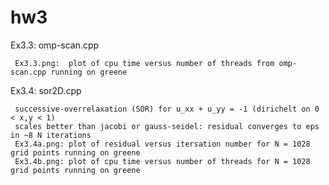 # hw3

Ex3.3: omp-scan.cpp

     Ex3.3.png:  plot of cpu time versus number of threads from omp-scan.cpp running on greene
     
Ex3.4: sor2D.cpp

     successive-overrelaxation (SOR) for u_xx + u_yy = -1 (dirichelt on 0 < x,y < 1)
     scales better than jacobi or gauss-seidel: residual converges to eps in ~8 N iterations
     Ex3.4a.png: plot of residual versus itersation number for N = 1028 grid points running on greene
     Ex3.4b.png: plot of cpu time versus number of threads for N = 1028 grid points running on greene 
